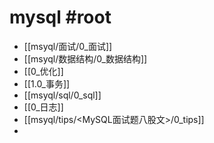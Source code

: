 # mysql #root 

- [[msyql/面试/0_面试]]
- [[msyql/数据结构/0_数据结构]]
- [[0_优化]]
- [[1.0_事务]]
- [[msyql/sql/0_sql]]
- [[0_日志]]
- [[msyql/tips/<MySQL面试题八股文>/0_tips]]
- 
